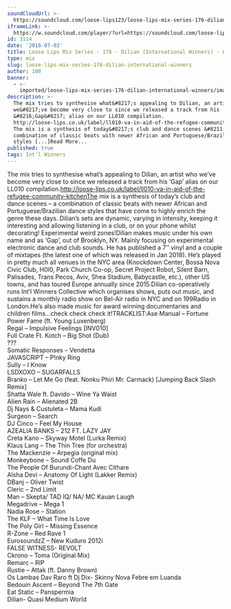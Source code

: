 ```yaml
---
soundCloudUrl: >-
  https://soundcloud.com/loose-lips123/loose-lips-mix-series-176-dilian-international-winners
iframeLink: >-
  https://w.soundcloud.com/player/?url=https://soundcloud.com/loose-lips123/loose-lips-mix-series-176-dilian-international-winners&color=00aabb&auto_play=false&hide_related=false&show_comments=true&show_user=true&show_reposts=false
id: 3114
date: '2018-07-03'
title: Loose Lips Mix Series - 176 - Dilian (International Winners) - Loose Lips
type: mix
slug: loose-lips-mix-series-176-dilian-international-winners
author: 100
banner:
  - >-
    imported/loose-lips-mix-series-176-dilian-international-winners/image3114.jpeg
description: >-
  The mix tries to synthesise what&#8217;s appealing to Dilian, an artist who
  we&#8217;ve become very close to since we released a track from his
  &#8216;Gap&#8217; alias on our LL010 compilation.
  http://loose-lips.co.uk/label/ll010-va-in-aid-of-the-refugee-community-kitchen
  The mix is a synthesis of today&#8217;s club and dance scenes &#8211; a
  combination of classic beats with newer African and Portuguese/Brazilian dance
  styles [...]Read More...
published: true
tags: Int'l Winners
---
```

The mix tries to synthesise what’s appealing to Dilian, an artist who we’ve become very close to since we released a track from his ‘Gap’ alias on our LL010 compilation.http://loose-lips.co.uk/label/ll010-va-in-aid-of-the-refugee-community-kitchenThe mix is a synthesis of today’s club and dance scenes – a combination of classic beats with newer African and Portuguese/Brazilian dance styles that have come to highly enrich the genre these days. Dilian’s sets are dynamic, varying in intensity, keeping it interesting and allowing listening in a club, or on your phone whilst decorating! Experimental weird zones!Dilian makes music under his own name and as ‘Gap’, out of Brooklyn, NY. Mainly focusing on experimental electronic dance and club sounds. He has published a 7’’ vinyl and a couple of mixtapes (the latest one of which was released in Jan 2018). He’s played in pretty much all venues in the NYC area (Knockdown Center, Bossa Nova Civic Club, H0l0, Park Church Co-op, Secret Project Robot, Silent Barn, Palisades, Trans Pecos, Aviv, Shea Stadium, Babycastle, etc.), other US towns, and has toured Europe annually since 2015.Dilian co-operatively runs Int’l Winners Collective which organises shows, puts out music, and sustains a monthly radio show on Bel-Air radio in NYC and on 199Radio in London.He’s also made music for award winning documentaries and children films…check check check it!TRACKLIST:Ase Manual – Fortune Power Fame (ft. Young Luxenberg)  
Regal – Impulsive Feelings \[INV010\]  
Full Crate Ft. Kotch – Big Shot (Dub)  
???  
Somatic Responses – Vendetta  
JAVASCRIPT – P!nky Ring  
Sully – I Know  
LSDXOXO – SUGARFALLS  
Branko – Let Me Go (feat. Nonku Phiri Mr. Carmack) \[Jumping Back Slash Remix\]  
Shatta Wale ft. Davido – Wine Ya Waist  
Alien Rain – Alienated 2B  
Dj Nays & Custuleta – Mama Kudi  
Surgeon – Search  
DJ Cinco – Feel My House  
AZEALIA BANKS – 212 FT. LAZY JAY  
Creta Kano – Skyway Motel (Lurka Remix)  
Klaus Lang – The Thin Tree (for orchestra)  
The Mackenzie – Arpegia (original mix)  
Monkeybone – Sound Coffe Du  
The People Of Burundi-Chant Avec Cithare  
Aïsha Devi – Anatomy Of Light (Lakker Remix)  
DBanj – Oliver Twist  
Cleric – 2nd Limit  
Man – Skepta/ TAD IQ/ NA/ MC Kauan Laugh  
Megadrive – Mega 1  
Nadia Rose – Station  
The KLF – What Time Is Love  
The Poly Girl – Missing Essence  
R-Zone – Red Rave 1  
EurosoundzZ – New Kuduro 2012i  
FALSE WITNESS- REVOLT  
Ckrono – Toma (Original Mix)  
Remarc – RIP  
Rustie – Attak (ft. Danny Brown)  
Os Lambas Dav Raro ft Dj Dix- Skinny Nova Febre em Luanda  
Bedouin Ascent – Beyond The 7th Gate  
Eat Static – Panspermia  
Dilian- Quasi Medium World